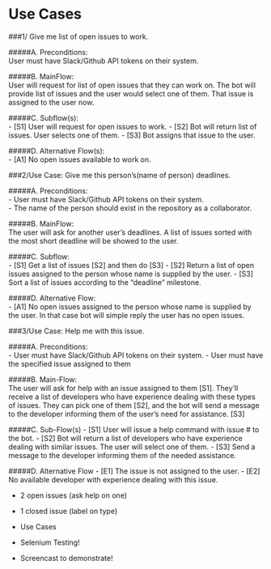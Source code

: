 # Use Cases 

###1/ Give me list of open issues to work.

  #####A. Preconditions: <br /> 
  User must have Slack/Github API tokens on their system.

  #####B. MainFlow: <br /> 
  User will request for list of open issues that they can work on. The bot will provide list of issues and the user would select one of them. That issue is assigned to the user now.

  #####C. Subflow(s): <br /> 
    - [S1] User will request for open issues to work.
    - [S2] Bot will return list of issues. User selects one of them.
    - [S3] Bot assigns that issue to the user.

  #####D. Alternative Flow(s): <br /> 
    - [A1] No open issues available to work on.

###2/Use Case: Give me this person’s(name of person) deadlines.

  #####A. Preconditions: <br /> 
    - User must have Slack/Github API tokens on their system. <br /> 
    - The name of the person should exist in the repository as a collaborator.

  #####B. MainFlow: <br /> 
  The user will ask for another user’s deadlines. A list of issues sorted with the most short deadline will be showed to the user.

  #####C. Subflow: <br /> 
    - [S1] Get a list of issues [S2] and then do [S3]
    - [S2] Return a list of open issues assigned to the person whose name is supplied by the user.
    - [S3] Sort a list of issues according to the “deadline” milestone.

  #####D. Alternative Flow: <br /> 
    - [A1] No open issues assigned  to the person whose name is supplied by the user. In that case bot will simple reply the user has no open issues.



###3/Use Case: Help me with this issue.

  #####A. Preconditions: <br /> 
    - User must have Slack/Github API tokens on their system.
    - User must have the specified issue assigned to them

  #####B. Main-Flow: <br /> 
  The user will ask for help with an issue assigned to them [S1]. They’ll receive a list of developers who have experience dealing with these types of issues. They can pick one of them [S2], and the bot will send a message to the developer informing them of the user’s need for assistance. [S3]

  #####C. Sub-Flow(s)
    - [S1] User will issue a help command with issue # to the bot.
    - [S2] Bot will return a list of developers who have experience dealing with similar issues. The user will select one of them.
    - [S3] Send a message to the developer informing them of the needed assistance.

  #####D. Alternative Flow
    - [E1] The issue is not assigned to the user.
    - [E2] No available developer with experience dealing with this issue. 


- 2 open issues (ask help on one)
- 1 closed issue (label on type)


- Use Cases
- Selenium Testing! 
- Screencast to demonstrate!

